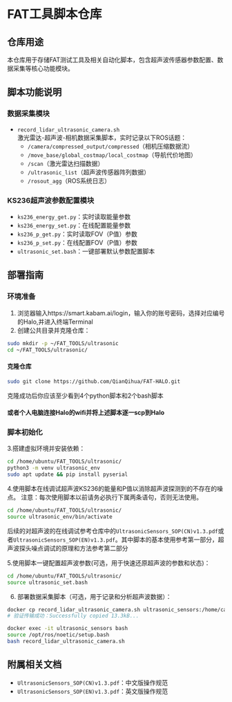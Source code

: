 # FAT工具脚本仓库

## 仓库用途
本仓库用于存储FAT测试工具及相关自动化脚本，包含超声波传感器参数配置、数据采集等核心功能模块。

## 脚本功能说明

### 数据采集模块
- `record_lidar_ultrasonic_camera.sh`  
激光雷达-超声波-相机数据采集脚本，实时记录以下ROS话题：
  - `/camera/compressed_output/compressed`（相机压缩数据流）
  - `/move_base/global_costmap/local_costmap`（导航代价地图）
  - `/scan`（激光雷达扫描数据）
  - `/ultrasonic_list`（超声波传感器阵列数据）
  - `/rosout_agg`（ROS系统日志）

### KS236超声波参数配置模块
- `ks236_energy_get.py`：实时读取能量参数
- `ks236_energy_set.py`：在线配置能量参数
- `ks236_p_get.py`：实时读取FOV（P值）参数
- `ks236_p_set.py`：在线配置FOV（P值）参数
- `ultrasonic_set.bash`：一键部署默认参数配置脚本

## 部署指南

### 环境准备
1. 浏览器输入https://smart.kabam.ai/login，输入你的账号密码，选择对应编号的Halo,并进入终端Terminal
2. 创建公共目录并克隆仓库：
```bash
sudo mkdir -p ~/FAT_TOOLS/ultrasonic
cd ~/FAT_TOOLS/ultrasonic/
```
#### 克隆仓库
```bash
sudo git clone https://github.com/QianQihua/FAT-HALO.git
```
克隆成功后你应该至少看到4个python脚本和2个bash脚本
#### 或者个人电脑连接Halo的wifi并将上述脚本逐一scp到Halo

### 脚本初始化
3.搭建虚拟环境并安装依赖： 
```bash
cd /home/ubuntu/FAT_TOOLS/ultrasonic/
python3 -m venv ultrasonic_env
sudo apt update && pip install pyserial

```
4.使用脚本在线调试超声波KS236的能量和P值以消除超声波探测到的不存在的噪点。
注意：每次使用脚本以前请务必执行下属两条语句，否则无法使用。
```bash
cd /home/ubuntu/FAT_TOOLS/ultrasonic/
source ultrasonic_env/bin/activate

```
后续的对超声波的在线调试参考仓库中的`UltrasonicSensors_SOP(CN)v1.3.pdf`或者`UltrasonicSensors_SOP(EN)v1.3.pdf`。其中脚本的基本使用参考第一部分，超声波探头噪点调试的原理和方法参考第二部分

5.使用脚本一键配置超声波参数(可选，用于快速还原超声波的参数和状态)：
```bash
cd /home/ubuntu/FAT_TOOLS/ultrasonic/
source ultrasonic_set.bash
```

6. 部署数据采集脚本（可选，用于记录和分析超声波数据）：
```bash
docker cp record_lidar_ultrasonic_camera.sh ultrasonic_sensors:/home/catkin_ws
# 验证传输成功：Successfully copied 13.3kB...

docker exec -it ultrasonic_sensors bash
source /opt/ros/noetic/setup.bash
bash record_lidar_ultrasonic_camera.sh
```

## 附属相关文档
- `UltrasonicSensors_SOP(CN)v1.3.pdf`：中文版操作规范
- `UltrasonicSensors_SOP(EN)v1.3.pdf`：英文版操作规范